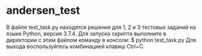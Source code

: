 # andersen_test
В файле test_task.py находятся решения для 1, 2 и 3 тестовых заданий на языке Python, версия 3.7.4. Для запуска скрипта выполните в директории с этим файлом команду в консоли:
$ python test_task.py
Для выхода воспользуйтесь комбинацией клавиш Ctrl+C.
